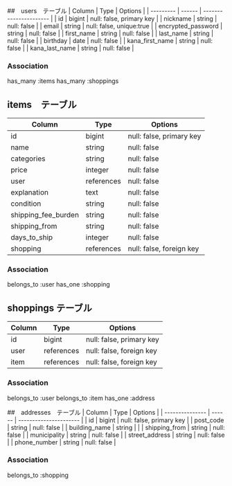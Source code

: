 ##　users　テーブル
| Column              | Type   | Options                |
| ---------           | ------ | ---------------------- |
| id                  | bigint | null: false, primary key |
| nickname            | string | null: false              |
| email               | string | null: false, unique:true |
| encrypted_password  | string | null: false              |
| first_name          | string | null: false              |
| last_name           | string | null: false              |
| birthday            | date   | null: false              |
| kana_first_name     | string | null: false              |
| kana_last_name      | string | null: false              |
### Association
has_many :items
has_many :shoppings

## items　テーブル
| Column              | Type       | Options                |
| ---------           | ------     | ---------------------- |
| id                  | bigint     | null: false, primary key |
| name                | string     | null: false              |
| categories          | string     | null: false              |
| price               | integer    | null: false              |
| user                | references | null: false              |
| explanation         | text       | null: false              |
| condition           | string     | null: false              |
| shipping_fee_burden | string     | null: false              |
| shipping_from       | string     | null: false              |
| days_to_ship        | integer    | null: false              |
| shopping            | references | null: false, foreign key |
### Association
belongs_to :user
has_one :shopping

## shoppings テーブル
| Column              | Type       | Options                |
| ------------------- | ------     | ---------------------- |
| id                  | bigint     | null: false, primary key |
| user                | references | null: false, foreign key |
| item                | references | null: false, foreign key |

### Association
belongs_to :user
belongs_to :item
has_one :address

##　addresses　テーブル
| Column          | Type   | Options                |
| --------------- | ------ | ---------------------- |
| id              | bigint | null: false, primary key |
| post_code       | string | null: false              |
| building_name   | string |                          |
| shipping_from   | string | null: false              |
| municipality    | string | null: false              |
| street_address  | string | null: false              |
| phone_number    | string | null: false              |

### Association
belongs_to :shopping
